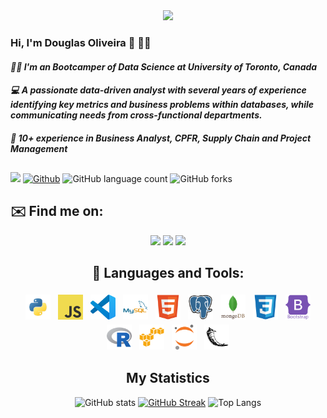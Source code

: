 <div id="header" align="center">
  <img src="https://media3.giphy.com/media/4FQMuOKR6zQRO/giphy.gif?cid=ecf05e47q3yp533yzwzojjwld17g7fh5zt644twlo9yczcwm&rid=giphy.gif&ct=g" width="250"/>
</div>


### Hi, I'm Douglas Oliveira 👋 :technologist:

  <h4> <em>🧑‍🎓 I'm an Bootcamper of Data Science at University of Toronto, Canada </em></h4>
  
  <h4> <em>💻 A passionate data-driven analyst with several years of experience identifying key metrics and business problems within databases, while communicating needs from cross-functional departments. </em></hr>
  <h4> <em>🔑 10+ experience in Business Analyst, CPFR, Supply Chain and Project Management </em> </h4>
  
  ##
  
![](https://visitor-badge.laobi.icu/badge?page_id=douguot.douguot)
[![Github](https://img.shields.io/github/followers/douguot?label=Follow&style=social)](https://github.com/DougUOT)
![GitHub language count](https://img.shields.io/github/languages/count/douguot/Mapping_Earthquakes)
![GitHub forks](https://img.shields.io/github/forks/douguot/SQL_PewlettHackardAnalysis?style=social)


  ##
  
  ## ✉️ Find me on:

<div align="center"> 
  <a href="https://instagram.com/doug2017br" target="_blank"><img src="https://img.shields.io/badge/-Instagram-%23E4405F?style=for-the-badge&logo=instagram&logoColor=white" target="_blank"></a>
  <a href = "mailto:douglasro2016@gmail.com"><img src="https://img.shields.io/badge/-Gmail-%23333?style=for-the-badge&logo=gmail&logoColor=white" target="_blank"></a>
  <a href="https://www.linkedin.com/in/douglasrdeoliveira/" target="_blank"><img src="https://img.shields.io/badge/-LinkedIn-%230077B5?style=for-the-badge&logo=linkedin&logoColor=white" target="_blank"></a> 

##

## 🧰 Languages and Tools:
  
  
<p align="center">
<img src="https://raw.githubusercontent.com/github/explore/80688e429a7d4ef2fca1e82350fe8e3517d3494d/topics/python/python.png" alt="Python" height="40" style="vertical-align:top; margin:4px">
<img src="https://raw.githubusercontent.com/github/explore/80688e429a7d4ef2fca1e82350fe8e3517d3494d/topics/javascript/javascript.png" alt="Javascript" height="40" style="vertical-align:top; margin:4px">
<img src="https://raw.githubusercontent.com/github/explore/80688e429a7d4ef2fca1e82350fe8e3517d3494d/topics/visual-studio-code/visual-studio-code.png" alt="VS Code" height="40" style="vertical-align:top; margin:4px">
<img src="https://github.com/devicons/devicon/blob/master/icons/mysql/mysql-original-wordmark.svg" alt="MySQL" height="40" style="vertical-align:top; margin:4px">
<img src="https://github.com/devicons/devicon/blob/master/icons/html5/html5-original.svg" alt="HTML" height="40" style="vertical-align:top; margin:4px">
<img src="https://github.com/devicons/devicon/blob/master/icons/postgresql/postgresql-original.svg" alt="PostgreSQL" height="40" style="vertical-align:top; margin:4px">
<img src="https://github.com/devicons/devicon/blob/master/icons/mongodb/mongodb-original-wordmark.svg" alt="Mongodb" height="40" style="vertical-align:top; margin:4px">
<img src="https://github.com/devicons/devicon/blob/master/icons/css3/css3-original.svg" alt="CSS" height="40" style="vertical-align:top; margin:4px">
<img src="https://github.com/devicons/devicon/blob/master/icons/bootstrap/bootstrap-plain-wordmark.svg" alt="Bootstrap" height="40" style="vertical-align:top; margin:4px">
<img src="https://github.com/devicons/devicon/blob/master/icons/r/r-original.svg" alt="R" height="40" style="vertical-align:top; margin:4px">
<img src="https://github.com/devicons/devicon/blob/master/icons/amazonwebservices/amazonwebservices-original.svg" alt"AmazonWebservices" height="40" style="vertical-align:top; margin:4px">
<img src="https://github.com/devicons/devicon/blob/master/icons/jupyter/jupyter-original.svg" alt"Jupyter" height="40" style="vertical-align:top; margin:4px">
<img src="https://github.com/devicons/devicon/blob/master/icons/flask/flask-original.svg" alt"flask" height="40" style="vertical-align:top; margin:4px">
</p>
  
 ## 
  
 ## My Statistics 
  
 ![GitHub stats](https://github-readme-stats.vercel.app/api?username=douguot&show_icons=true&theme=tokyonight)
 [![GitHub Streak](http://github-readme-streak-stats.herokuapp.com?user=douguot&theme=dark&background=000000)](https://git.io/streak-stats)
 ![Top Langs](https://github-readme-stats.vercel.app/api/top-langs/?username=douguot&theme=tokyonight)
 
 
 ##
 
